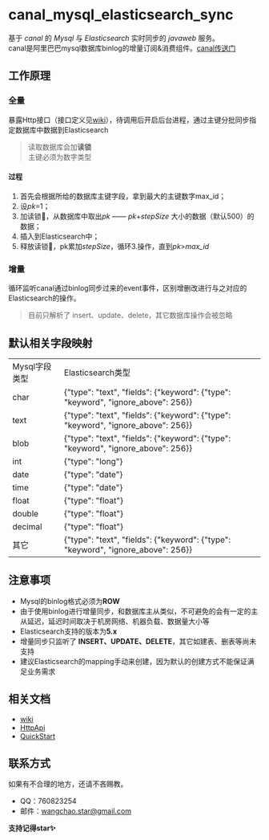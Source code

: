 # canal_mysql_elasticsearch_sync

基于 *canal* 的 *Mysql* 与 *Elasticsearch* 实时同步的 *javaweb* 服务。    
canal是阿里巴巴mysql数据库binlog的增量订阅&消费组件。[canal传送门](https://github.com/alibaba/canal)

## 工作原理
### 全量
暴露Http接口（接口定义见[wiki](https://github.com/starcwang/canal_mysql_elasticsearch_sync/wiki/HttpApi)），待调用后开启后台进程，通过主键分批同步指定数据库中数据到Elasticsearch
> 读取数据库会加**读锁**   
> 主键必须为数字类型
#### 过程
1. 首先会根据所给的数据库主键字段，拿到最大的主键数字max_id；
2. 设*pk*=1；
2. 加读锁🔐，从数据库中取出*pk* —— *pk*+*stepSize* 大小的数据（默认500）的数据；
3. 插入到Elasticsearch中；
4. 释放读锁🔐，pk累加*stepSize*，循环3.操作，直到*pk*>*max_id*

### 增量
循环监听canal通过binlog同步过来的event事件，区别增删改进行与之对应的Elasticsearch的操作。
> 目前只解析了 insert、update、delete，其它数据库操作会被忽略

## 默认相关字段映射
<table  class="bbcode"> 
<tr>  
<td>Mysql字段类型</td>
<td>Elasticsearch类型</td>
</tr>
<tr>  
<td>char</td>
<td>{"type": "text", "fields": {"keyword": {"type": "keyword", "ignore_above": 256}}</td>
</tr>
<tr>  
<td>text</td>
<td>{"type": "text", "fields": {"keyword": {"type": "keyword", "ignore_above": 256}}</td>
</tr>
<tr>  
<td>blob</td>
<td>{"type": "text", "fields": {"keyword": {"type": "keyword", "ignore_above": 256}}</td>
</tr>
<tr>  
<td>int</td>
<td>{"type": "long"}</td>
</tr>
<tr>  
<td>date</td>
<td>{"type": "date"}</td>
</tr>
<tr>  
<td>time</td>
<td>{"type": "date"}</td>
</tr>
<tr>  
<td>float</td>
<td>{"type": "float"}</td>
</tr>
<tr>  
<td>double</td>
<td>{"type": "float"}</td>
</tr>
<tr>  
<td>decimal</td>
<td>{"type": "float"}</td>
</tr>
<tr>  
<td>其它</td>
<td>{"type": "text", "fields": {"keyword": {"type": "keyword", "ignore_above": 256}}</td>
</tr>
</table> 

## 注意事项
- Mysql的binlog格式必须为**ROW**
- 由于使用binlog进行增量同步，和数据库主从类似，不可避免的会有一定的主从延迟，延迟时间取决于机房网络、机器负载、数据量大小等
- Elasticsearch支持的版本为**5.x**
- 增量同步只监听了 **INSERT、UPDATE、DELETE**，其它如建表、删表等尚未支持
- 建议Elasticsearch的mapping手动来创建，因为默认的创建方式不能保证满足业务需求

## 相关文档
- [wiki](https://github.com/starcwang/canal_mysql_elasticsearch_sync/wiki)
- [HttpApi](https://github.com/starcwang/canal_mysql_elasticsearch_sync/wiki/HttpApi)
- [QuickStart](https://github.com/starcwang/canal_mysql_elasticsearch_sync/wiki/QuickStart)

## 联系方式
如果有不合理的地方，还请不吝赐教。
- QQ：760823254
- 邮件：wangchao.star@gmail.com   
 
**支持记得star✨**
